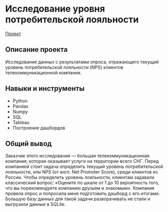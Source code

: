 # Исследование уровня потребительской лояльности

[Проект](https://github.com/yaricon/Portfolio/blob/main/Исследование%20уровня%20потребительской%20лояльности/Анализ%20уровня%20NPC.ipynb)

## Описание проекта

Исследование данных с результатами опроса, отражающего текущий уровень потребительской лояльности (NPS) клиентов телекоммуникационной компании.

## Навыки и инструменты

- Python
- Pandas
- Numpy
- SQL
- Tableau
- Построение дашбордов

## Общий вывод

Заказчик этого исследования — большая телекоммуникационная компания, которая оказывает услуги на территории всего СНГ. Перед компанией стоит задача определить текущий уровень потребительской лояльности, или NPS (от англ. Net Promoter Score), среди клиентов из России.
Чтобы определить уровень лояльности, клиентам задавали классический вопрос: «Оцените по шкале от 1 до 10 вероятность того, что вы порекомендуете компанию друзьям и знакомым».
Компания провела опрос и попросила меня подготовить дашборд с его итогами. Большую базу данных для такой задачи разворачивать не стали и выгрузили данные в SQLite.

